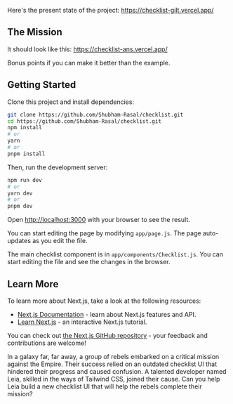 Here's the present state of the project: https://checklist-gilt.vercel.app/

## The Mission

It should look like this:  https://checklist-ans.vercel.app/

Bonus points if you can make it better than the example.

## Getting Started

Clone this project and install dependencies:

```bash
git clone https://github.com/Shubham-Rasal/checklist.git
cd https://github.com/Shubham-Rasal/checklist.git
npm install
# or
yarn
# or
pnpm install
```


Then, run the development server:

```bash
npm run dev
# or
yarn dev
# or
pnpm dev
```

Open [http://localhost:3000](http://localhost:3000) with your browser to see the result.

You can start editing the page by modifying `app/page.js`. The page auto-updates as you edit the file.

The main checklist component is in `app/components/Checklist.js`. You can start editing the file and see the changes in the browser.

## Learn More

To learn more about Next.js, take a look at the following resources:

- [Next.js Documentation](https://nextjs.org/docs) - learn about Next.js features and API.
- [Learn Next.js](https://nextjs.org/learn) - an interactive Next.js tutorial.

You can check out [the Next.js GitHub repository](https://github.com/vercel/next.js/) - your feedback and contributions are welcome!



In a galaxy far, far away, a group of rebels embarked on a critical mission against the Empire.
Their success relied on an outdated checklist UI that hindered their progress and caused confusion.
A talented developer named Leia, skilled in the ways of Tailwind CSS, joined their cause.
Can you help Leia build a new checklist UI that will help the rebels complete their mission?